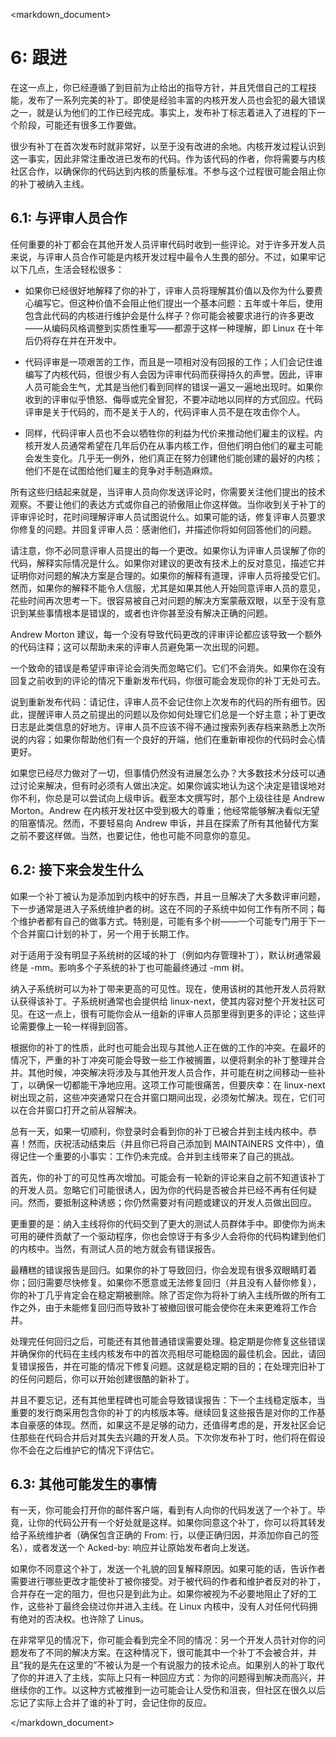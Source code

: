 <markdown_document>

# 6: 跟进

在这一点上，你已经遵循了到目前为止给出的指导方针，并且凭借自己的工程技能，发布了一系列完美的补丁。即使是经验丰富的内核开发人员也会犯的最大错误之一，就是认为他们的工作已经完成。事实上，发布补丁标志着进入了进程的下一个阶段，可能还有很多工作要做。

很少有补丁在首次发布时就非常好，以至于没有改进的余地。内核开发过程认识到这一事实，因此非常注重改进已发布的代码。作为该代码的作者，你将需要与内核社区合作，以确保你的代码达到内核的质量标准。不参与这个过程很可能会阻止你的补丁被纳入主线。

## 6.1: 与评审人员合作

任何重要的补丁都会在其他开发人员评审代码时收到一些评论。对于许多开发人员来说，与评审人员合作可能是内核开发过程中最令人生畏的部分。不过，如果牢记以下几点，生活会轻松很多：

- 如果你已经很好地解释了你的补丁，评审人员将理解其价值以及你为什么要费心编写它。但这种价值不会阻止他们提出一个基本问题：五年或十年后，使用包含此代码的内核进行维护会是什么样子？你可能会被要求进行的许多更改——从编码风格调整到实质性重写——都源于这样一种理解，即 Linux 在十年后仍将存在并在开发中。

- 代码评审是一项艰苦的工作，而且是一项相对没有回报的工作；人们会记住谁编写了内核代码，但很少有人会因为评审代码而获得持久的声誉。因此，评审人员可能会生气，尤其是当他们看到同样的错误一遍又一遍地出现时。如果你收到的评审似乎愤怒、侮辱或完全冒犯，不要冲动地以同样的方式回应。代码评审是关于代码的，而不是关于人的，代码评审人员不是在攻击你个人。

- 同样，代码评审人员也不会以牺牲你的利益为代价来推动他们雇主的议程。内核开发人员通常希望在几年后仍在从事内核工作，但他们明白他们的雇主可能会发生变化。几乎无一例外，他们真正在努力创建他们能创建的最好的内核；他们不是在试图给他们雇主的竞争对手制造麻烦。

所有这些归结起来就是，当评审人员向你发送评论时，你需要关注他们提出的技术观察。不要让他们的表达方式或你自己的骄傲阻止你这样做。当你收到关于补丁的评审评论时，花时间理解评审人员试图说什么。如果可能的话，修复评审人员要求你修复的问题。并回复评审人员：感谢他们，并描述你将如何回答他们的问题。

请注意，你不必同意评审人员提出的每一个更改。如果你认为评审人员误解了你的代码，解释实际情况是什么。如果你对建议的更改有技术上的反对意见，描述它并证明你对问题的解决方案是合理的。如果你的解释有道理，评审人员将接受它们。然而，如果你的解释不能令人信服，尤其是如果其他人开始同意评审人员的意见，花些时间再次思考一下。很容易被自己对问题的解决方案蒙蔽双眼，以至于没有意识到某些事情根本是错误的，或者也许你甚至没有解决正确的问题。

Andrew Morton 建议，每一个没有导致代码更改的评审评论都应该导致一个额外的代码注释；这可以帮助未来的评审人员避免第一次出现的问题。

一个致命的错误是希望评审评论会消失而忽略它们。它们不会消失。如果你在没有回复之前收到的评论的情况下重新发布代码，你很可能会发现你的补丁无处可去。

说到重新发布代码：请记住，评审人员不会记住你上次发布的代码的所有细节。因此，提醒评审人员之前提出的问题以及你如何处理它们总是一个好主意；补丁更改日志是此类信息的好地方。评审人员不应该不得不通过搜索列表存档来熟悉上次所说的内容；如果你帮助他们有一个良好的开端，他们在重新审视你的代码时会心情更好。

如果您已经尽力做对了一切，但事情仍然没有进展怎么办？大多数技术分歧可以通过讨论来解决，但有时必须有人做出决定。如果你诚实地认为这个决定是错误地对你不利，你总是可以尝试向上级申诉。截至本文撰写时，那个上级往往是 Andrew Morton。Andrew 在内核开发社区中受到极大的尊重；他经常能够解决看似无望的阻塞情况。然而，不要轻易向 Andrew 申诉，并且在探索了所有其他替代方案之前不要这样做。当然，也要记住，他也可能不同意你的意见。

## 6.2: 接下来会发生什么

如果一个补丁被认为是添加到内核中的好东西，并且一旦解决了大多数评审问题，下一步通常是进入子系统维护者的树。这在不同的子系统中如何工作有所不同；每个维护者都有自己的做事方式。特别是，可能有多个树——一个可能专门用于下一个合并窗口计划的补丁，另一个用于长期工作。

对于适用于没有明显子系统树的区域的补丁（例如内存管理补丁），默认树通常最终是 -mm。影响多个子系统的补丁也可能最终通过 -mm 树。

纳入子系统树可以为补丁带来更高的可见性。现在，使用该树的其他开发人员将默认获得该补丁。子系统树通常也会提供给 linux-next，使其内容对整个开发社区可见。在这一点上，很有可能你会从一组新的评审人员那里得到更多的评论；这些评论需要像上一轮一样得到回答。

根据你的补丁的性质，此时也可能会出现与其他人正在做的工作的冲突。在最坏的情况下，严重的补丁冲突可能会导致一些工作被搁置，以便将剩余的补丁整理并合并。其他时候，冲突解决将涉及与其他开发人员合作，并可能在树之间移动一些补丁，以确保一切都能干净地应用。这项工作可能很痛苦，但要庆幸：在 linux-next 树出现之前，这些冲突通常只在合并窗口期间出现，必须匆忙解决。现在，它们可以在合并窗口打开之前从容解决。

总有一天，如果一切顺利，你登录时会看到你的补丁已被合并到主线内核中。恭喜！然而，庆祝活动结束后（并且你已将自己添加到 MAINTAINERS 文件中），值得记住一个重要的小事实：工作仍未完成。合并到主线带来了自己的挑战。

首先，你的补丁的可见性再次增加。可能会有一轮新的评论来自之前不知道该补丁的开发人员。忽略它们可能很诱人，因为你的代码是否被合并已经不再有任何疑问。然而，要抵制这种诱惑；你仍然需要对有问题或建议的开发人员做出回应。

更重要的是：纳入主线将你的代码交到了更大的测试人员群体手中。即使你为尚未可用的硬件贡献了一个驱动程序，你也会惊讶于有多少人会将你的代码构建到他们的内核中。当然，有测试人员的地方就会有错误报告。

最糟糕的错误报告是回归。如果你的补丁导致回归，你会发现有很多双眼睛盯着你；回归需要尽快修复。如果你不愿意或无法修复回归（并且没有人替你修复），你的补丁几乎肯定会在稳定期被删除。除了否定你为将补丁纳入主线所做的所有工作之外，由于未能修复回归而导致补丁被撤回很可能会使你在未来更难将工作合并。

处理完任何回归之后，可能还有其他普通错误需要处理。稳定期是你修复这些错误并确保你的代码在主线内核发布中的首次亮相尽可能稳固的最佳机会。因此，请回复错误报告，并在可能的情况下修复问题。这就是稳定期的目的；在处理完旧补丁的任何问题后，你可以开始创建很酷的新补丁。

并且不要忘记，还有其他里程碑也可能会导致错误报告：下一个主线稳定版本，当重要的发行商采用包含你的补丁的内核版本等。继续回复这些报告是对你的工作基本自豪感的体现。然而，如果这不是足够的动力，还值得考虑的是，开发社区会记住那些在代码合并后对其失去兴趣的开发人员。下次你发布补丁时，他们将在假设你不会在之后维护它的情况下评估它。

## 6.3: 其他可能发生的事情

有一天，你可能会打开你的邮件客户端，看到有人向你的代码发送了一个补丁。毕竟，让你的代码公开有一个好处就是这样。如果你同意这个补丁，你可以将其转发给子系统维护者（确保包含正确的 From: 行，以便正确归因，并添加你自己的签名），或者发送一个 Acked-by: 响应并让原始发布者向上发送。

如果你不同意这个补丁，发送一个礼貌的回复解释原因。如果可能的话，告诉作者需要进行哪些更改才能使补丁被你接受。对于被代码的作者和维护者反对的补丁，合并存在一定的阻力，但也只是到此为止。如果你被视为不必要地阻止了好的工作，这些补丁最终会绕过你并进入主线。在 Linux 内核中，没有人对任何代码拥有绝对的否决权。也许除了 Linus。

在非常罕见的情况下，你可能会看到完全不同的情况：另一个开发人员针对你的问题发布了不同的解决方案。在这种情况下，很可能其中一个补丁不会被合并，并且“我的是先在这里的”不被认为是一个有说服力的技术论点。如果别人的补丁取代了你的并进入了主线，实际上只有一种回应方式：为你的问题得到解决而高兴，并继续你的工作。以这种方式被推到一边可能会让人受伤和沮丧，但社区在很久以后忘记了实际上合并了谁的补丁时，会记住你的反应。

</markdown_document>